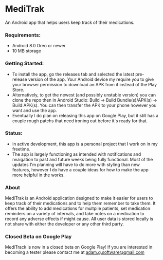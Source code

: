 # MediTrak
An Android app that helps users keep track of their medications.

### Requirements:

  + Android 8.0 Oreo or newer
  + 10 MB storage

### Getting Started:

  + To install the app, go the releases tab and selected the latest pre-release version of the app. Your Android device my require you to give your browser permission to download an APK from it instead of the Play Store.
  + Alternatively, to get the newest (and possibly unstable version) you can clone the repo then in Android Studio: Build -> Build Bundle(s)/APK(s) -> Build APK(s). You can then transfer the APK to your phone however you want and use the app.
  + Eventually I do plan on releasing this app on Google Play, but it still has a couple rough patchs that need ironing out before it's ready for that.

### Status:
  
  + In active development, this app is a personal project that I work on in my freetime.
  + The app is largely functioning as intended with notifications and nvaigation to past and future weeks being fully functional. Most of the updates I'm planning will have to do more with styling than new features, however I do have a couple ideas for how to make the app more helpful in the works.

### About

MediTrak is an Android application designed to make it easier for users to keep track of their medications and to help them remember to take them. It offers the ability to add medications for multpile patients, set medication reminders on a variety of intervals, and take notes on a medication to record any adverse effects if might cause. All user data is stored locally is not share with either the developer or any other third party.

### Closed Beta on Google Play

MediTrack is now in a closed beta on Google Play! If you are interested in becoming a tester please contact me at adam.g.software@gmail.com
